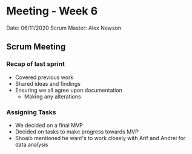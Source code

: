 # Meeting - Week 6
Date: 06/11/2020
Scrum Master: Alex Newson

## Scrum Meeting
### Recap of last sprint
- Covered previous work
- Shared ideas and findings
- Ensuring we all agree upon documentation
	- Making any alterations

### Assigning Tasks
- We decided on a final MVP
- Decided on tasks to make progress towards MVP
- Shoaib mentioned he want's to work closely with Arif and Andrei for data analysis